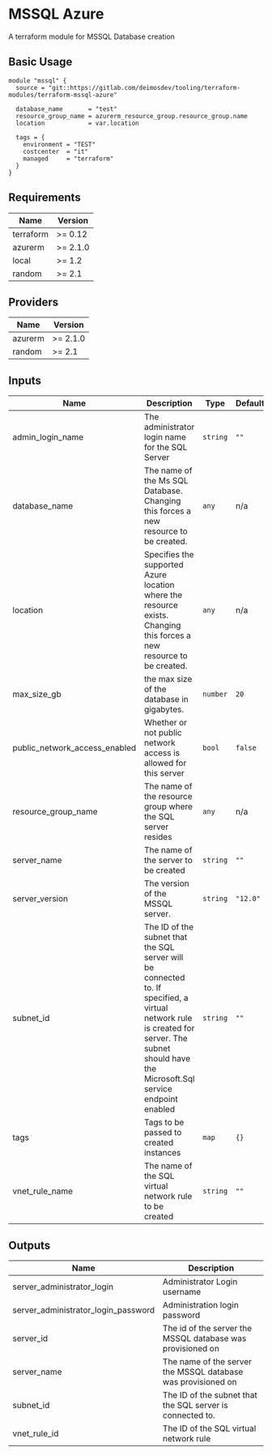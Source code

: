 # MSSQL Azure
A terraform module  for MSSQL Database creation


## Basic Usage 

```hcl
module "mssql" {
  source = "git::https://gitlab.com/deimosdev/tooling/terraform-modules/terraform-mssql-azure"

  database_name       = "test"
  resource_group_name = azurerm_resource_group.resource_group.name
  location            = var.location

  tags = {
    environment = "TEST"
    costcenter  = "it"
    managed     = "terraform"
  }
}
```

## Requirements

| Name | Version |
|------|---------|
| terraform | >= 0.12 |
| azurerm | >= 2.1.0 |
| local | >= 1.2 |
| random | >= 2.1 |

## Providers

| Name | Version |
|------|---------|
| azurerm | >= 2.1.0 |
| random | >= 2.1 |

## Inputs

| Name | Description | Type | Default | Required |
|------|-------------|------|---------|:--------:|
| admin\_login\_name | The administrator login name for the SQL Server | `string` | `""` | no |
| database\_name | The name of the Ms SQL Database. Changing this forces a new resource to be created. | `any` | n/a | yes |
| location | Specifies the supported Azure location where the resource exists. Changing this forces a new resource to be created. | `any` | n/a | yes |
| max\_size\_gb | the max size of the database in gigabytes. | `number` | `20` | no |
| public\_network\_access\_enabled | Whether or not public network access is allowed for this server | `bool` | `false` | no |
| resource\_group\_name | The name of the resource group where the SQL server resides | `any` | n/a | yes |
| server\_name | The name of the server to be created | `string` | `""` | no |
| server\_version | The version of the MSSQL server. | `string` | `"12.0"` | no |
| subnet\_id | The ID of the subnet that the SQL server will be connected to. If specified, a virtual network rule is created for server. The subnet should have the Microsoft.Sql service endpoint enabled | `string` | `""` | no |
| tags | Tags to be passed to created instances | `map` | `{}` | no |
| vnet\_rule\_name | The name of the SQL virtual network rule to be created | `string` | `""` | no |

## Outputs

| Name | Description |
|------|-------------|
| server\_administrator\_login | Administrator Login username |
| server\_administrator\_login\_password | Administration login password |
| server\_id | The id of the server the MSSQL database was provisioned on |
| server\_name | The name of the server the MSSQL database was provisioned on |
| subnet\_id | The ID of the subnet that the SQL server is connected to. |
| vnet\_rule\_id | The ID of the SQL virtual network rule |

